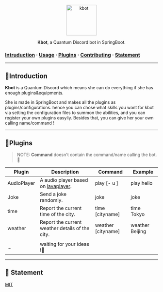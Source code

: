 
<p align="center">
  <a href="https://github.com/Koooooo-7">
    <img alt="kbot" src="https://user-images.githubusercontent.com/33706142/86933539-369bd600-c16d-11ea-8d44-ee4c1f053cdf.jpg" width = "100px" >
  </a>
</p>

<p align="center">
  <b>Kbot</b>, a Quantum Discord bot in SpringBoot.
</p>



### [Intruduction](##Intruduction)  ·  [Usage](##Usage)  ·  [Plugins](##Plugins)  ·  [Contributing](##Contributing)  · [Statement](##statement )

<!---
labels , star... something
-->

---

## 📣Introduction

**Kbot** is a Quantum Discord which means she can do everything if she has enough plugins&equipments. 

She is made in SpringBoot and makes all the plugins as plugins/configurations.  hence you can chose what skills you want for kbot via setting the configuration files to summon the abilities, and you can register your own plugins easyliy. Besides that, you can give her your own calling name/command !

---

## :wrench:Plugins

>  NOTE:  **Command** doesn't contain the command/name calling the bot. :pencil:

| Plugin      | Description                                                  | Command            | Example         |
| ----------- | ------------------------------------------------------------ | ------------------ | --------------- |
| AudioPlayer | A audio player based on [lavaplayer](https://github.com/sedmelluq/lavaplayer). | play [- u ]        | play hello      |
| Joke        | Send a joke randomly.                                        | joke               | joke            |
| time        | Report the current time of the city.                         | time [cityname]    | time Tokyo      |
| weather     | Report the current weather details of the city.              | weather [cityname] | weather Beijing |
|             |                                                              |                    |                 |
| ...         | waiting for your ideas !:rocket:                             |                    |                 |

---

## 📃 Statement

[MIT](LICENSE)